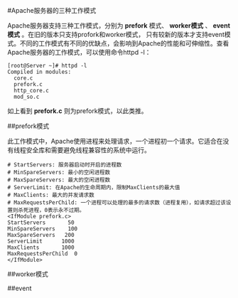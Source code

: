 #Apache服务器的三种工作模式
 
 Apache服务器支持三种工作模式，分别为 __prefork__ 模式、 __worker模式__ 、 __event模式__ 。在旧的版本只支持profork和worker模式，
只有较新的版本才支持event模式。不同的工作模式有不同的优缺点，会影响到Apache的性能和可伸缩性。查看Apache服务器的工作模式，可以使用命令httpd -l：

```shell
[root@Server ~]# httpd -l
Compiled in modules:
  core.c
  prefork.c
  http_core.c
  mod_so.c
```

  如上看到 __prefork.c__ 则为prefork模式，以此类推。

##prefork模式
 
 此工作模式中，Apache使用进程来处理请求，一个进程初一个请求。它适合在没有线程安全库和需要避免线程兼容性的系统中运行。

```
# StartServers: 服务器启动时开启的进程数
# MinSpareServers: 最小的空闲进程数
# MaxSpareServers: 最大的空闲进程数
# ServerLimit: 在Apache的生命周期内，限制MaxClients的最大值
# MaxClients: 最大的并发请求数
# MaxRequestsPerChild: 一个进程可以处理的最多的请求数（进程复用），如请求超过该设置则杀死进程，0表示永不过期。
<IfModule prefork.c>
StartServers       50   
MinSpareServers    100
MaxSpareServers   200
ServerLimit      1000
MaxClients       1000
MaxRequestsPerChild  0
</IfModule>
```

##worker模式

##event
 
 
